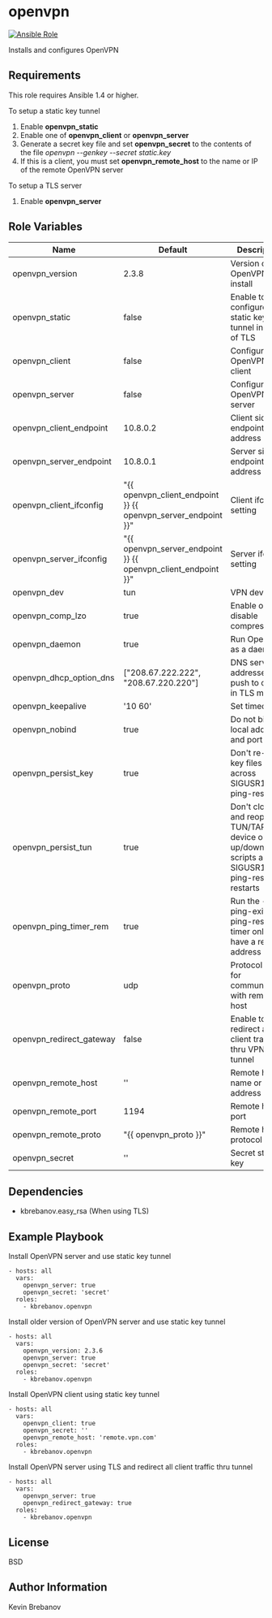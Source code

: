 openvpn
=======

[![Ansible Role](https://img.shields.io/ansible/role/5761.svg)](https://galaxy.ansible.com/list#/roles/5761)

Installs and configures OpenVPN

Requirements
------------

This role requires Ansible 1.4 or higher.

To setup a static key tunnel

1. Enable **openvpn_static**
2. Enable one of **openvpn_client** or **openvpn_server**
3. Generate a secret key file and set **openvpn_secret** to the contents of the file
   *openvpn --genkey --secret static.key*
4. If this is a client, you must set **openvpn_remote_host** to the name or IP of the remote OpenVPN server

To setup a TLS server

1. Enable **openvpn_server**

Role Variables
--------------

| Name                     | Default                                                       | Description                                                                                            |
|--------------------------|---------------------------------------------------------------|--------------------------------------------------------------------------------------------------------|
| openvpn_version          | 2.3.8                                                         | Version of OpenVPN to install                                                                          |
| openvpn_static           | false                                                         | Enable to configure a static key tunnel instead of TLS                                                 |
| openvpn_client           | false                                                         | Configure OpenVPN client                                                                               |
| openvpn_server           | false                                                         | Configure OpenVPN server                                                                               |
| openvpn_client_endpoint  | 10.8.0.2                                                      | Client side endpoint address                                                                           |
| openvpn_server_endpoint  | 10.8.0.1                                                      | Server side endpoint address                                                                           |
| openvpn_client_ifconfig  | "{{ openvpn_client_endpoint }} {{ openvpn_server_endpoint }}" | Client ifconfig setting                                                                                |
| openvpn_server_ifconfig  | "{{ openvpn_server_endpoint }} {{ openvpn_client_endpoint }}" | Server ifconfig setting                                                                                |
| openvpn_dev              | tun                                                           | VPN device                                                                                             |
| openvpn_comp_lzo         | true                                                          | Enable or disable compression                                                                          |
| openvpn_daemon           | true                                                          | Run OpenVPN as a daemon                                                                                |
| openvpn_dhcp_option_dns  | ["208.67.222.222", "208.67.220.220"]                          | DNS server addresses to push to client in TLS mode                                                     |
| openvpn_keepalive        | '10 60'                                                       | Set timeouts                                                                                           |
| openvpn_nobind           | true                                                          | Do not bind to local address and port                                                                  |
| openvpn_persist_key      | true                                                          | Don't re-read key files across SIGUSR1 or --ping-restart                                               |
| openvpn_persist_tun      | true                                                          | Don't close and reopen TUN/TAP device or run up/down scripts across SIGUSR1 or --ping-restart restarts |
| openvpn_ping_timer_rem   | true                                                          | Run the --ping-exit / --ping-restart timer only if we have a remote address                            |
| openvpn_proto            | udp                                                           | Protocol to use for communicating with remote host                                                     |
| openvpn_redirect_gateway | false                                                         | Enable to redirect all client traffic thru VPN tunnel                                                  |
| openvpn_remote_host      | ''                                                            | Remote host name or IP address                                                                         |
| openvpn_remote_port      | 1194                                                          | Remote host port                                                                                       |
| openvpn_remote_proto     | "{{ openvpn_proto }}"                                         | Remote host protocol                                                                                   |
| openvpn_secret           | ''                                                            | Secret static key                                                                                      |

Dependencies
------------

- kbrebanov.easy_rsa (When using TLS)

Example Playbook
----------------

Install OpenVPN server and use static key tunnel
```
- hosts: all
  vars:
    openvpn_server: true
    openvpn_secret: 'secret'
  roles:
    - kbrebanov.openvpn
```

Install older version of OpenVPN server and use static key tunnel
```
- hosts: all
  vars:
    openvpn_version: 2.3.6
    openvpn_server: true
    openvpn_secret: 'secret'
  roles:
    - kbrebanov.openvpn
```

Install OpenVPN client using static key tunnel
```
- hosts: all
  vars:
    openvpn_client: true
    openvpn_secret: ''
    openvpn_remote_host: 'remote.vpn.com'
  roles:
    - kbrebanov.openvpn
```

Install OpenVPN server using TLS and redirect all client traffic thru tunnel
```
- hosts: all
  vars:
    openvpn_server: true
    openvpn_redirect_gateway: true
  roles:
    - kbrebanov.openvpn
```

License
-------

BSD

Author Information
------------------

Kevin Brebanov

